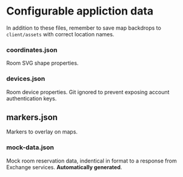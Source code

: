 # Configurable appliction data

In addition to these files, remember to save map backdrops to `client/assets` with correct location names.

### coordinates.json
Room SVG shape properties.

### devices.json
Room device properties. Git ignored to prevent exposing account authentication keys.

## markers.json
Markers to overlay on maps.

### mock-data.json
Mock room reservation data, indentical in format to a response from Exchange services. **Automatically generated**.
